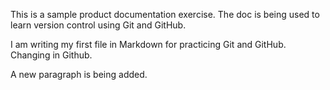 This is a sample product documentation exercise. The doc is being used to learn version control using Git and GitHub.

I am writing my first file in Markdown for practicing Git and GitHub. Changing in Github. 

A new paragraph is being added.

